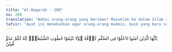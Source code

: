 ```yaml
---
title: "Al-Baqarah - 208"
no: 208
translation: "Wahai orang-orang yang beriman! Masuklah ke dalam Islam secara keseluruhan, dan janganlah kamu ikuti langkah-langkah setan. Sungguh, ia musuh yang nyata bagimu."
tafsir: "Ayat ini menekankan agar orang-orang mukmin, baik yang baru saja masuk Islam seperti halnya seorang Yahudi yang bernama Abdullah bin Salam, maupun orang munafik yang masih melakukan hal-hal yang bertentangan dengan ajaran Islam agar mereka taat melaksanakan ajaran Islam sepenuhnya, jangan setengah-setengah, jangan seperti mengerjakan ibadah puasa pada bulan Ramadan tetapi salat lima waktu ditinggalkan, dan jangan bersifat sebagaimana yang digambarkan Allah di dalam Al-Qur'an tentang sifat orang Yahudi yang berbunyi:\n\n¦ Apakah kamu beriman kepada sebagian Kitab (Taurat) dan ingkar kepada sebagian (yang lain)? ¦. (al-Baqarah/2: 85).\n\nDan janganlah mengikuti langkah-langkah dan ajaran setan, karena setan selalu mengajak kepada kejahatan yang menyebabkan banyak orang meninggalkan perintah Allah dan melanggar larangan-larangan-Nya."
---
```


يٰٓاَيُّهَا الَّذِيْنَ اٰمَنُوا ادْخُلُوْا فِى السِّلْمِ كَاۤفَّةً  ۖوَّلَا تَتَّبِعُوْا خُطُوٰتِ الشَّيْطٰنِۗ اِنَّهٗ لَكُمْ عَدُوٌّ مُّبِيْنٌ
